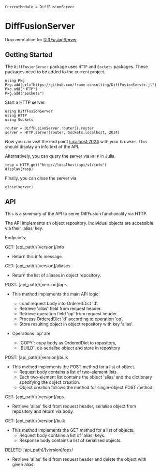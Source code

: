 ```@meta
CurrentModule = DiffFusionServer
```

# DiffFusionServer

Documentation for [DiffFusionServer](https://github.com/frame-consulting/DiffFusionServer.jl).

## Getting Started

The `DiffFusionServer` package uses `HTTP` and `Sockets` packages. These packages need to be added to the current project.

```
using Pkg
Pkg.add(url="https://github.com/frame-consulting/DiffFusionServer.jl")
Pkg.add("HTTP")
Pkg.add("Sockets")
```

Start a HTTP server.

```
using DiffFusionServer
using HTTP
using Sockets

router = DiffFusionServer.router().router
server = HTTP.serve!(router, Sockets.localhost, 2024)
```

Now you can visit the end point [localhost:2024](http://localhost:2024/api/v1/info) with your browser. This should display an info text of the API.

Alternatively, you can query the server via `HTTP` in Julia.

```
resp = HTTP.get("http://localhost/api/v1/info")
display(resp)
```

Finally, you can close the server via

```
close(server)
```


## API

This is a summary of the API to serve DiffFusion functionality via HTTP.

The API implements an object repository. Individual objects are accessible
via their 'alias' key.

Endpoints:

GET: [api_path]/[version]/info

- Return this info message.

GET: [api_path]/[version]/aliases

- Return the list of aliases in object repository.

POST: [api_path]/[version]/ops

- This method implements the main API logic:
  - Load request body into OrderedDict 'd'.
  - Retrieve 'alias' field from  request header.
  - Retrieve operation field 'op' from request header.
  - Process OrderedDict 'd' according to operation 'op'.
  - Store resulting object in object repository with key 'alias'.

- Operations 'op' are
  - 'COPY': copy body as OrderedDict to repository,
  - 'BUILD': de-serialise object and store in repository

POST: [api_path]/[version]/bulk

- This method implements the POST method for a list of object.
  - Request body contains a list of two-element lists.
  - Each two-element list contains the object 'alias' and the
    dictionary specifying the object creation.
  - Object creation follows the method for single-object POST
    method.

GET: [api_path]/[version]/ops

- Retrieve 'alias' field from  request header, serialise object from
  repository and return via body.

GET: [api_path]/[version]/bulk

- This method implements the GET method for a list of objects.
  - Request body contains a list of 'alias' keys.
  - Response body contains a list of serialised objects.

DELETE: [api_path]/[version]/ops/

- Retrieve 'alias' field from  request header and delete the object
  with given alias.
